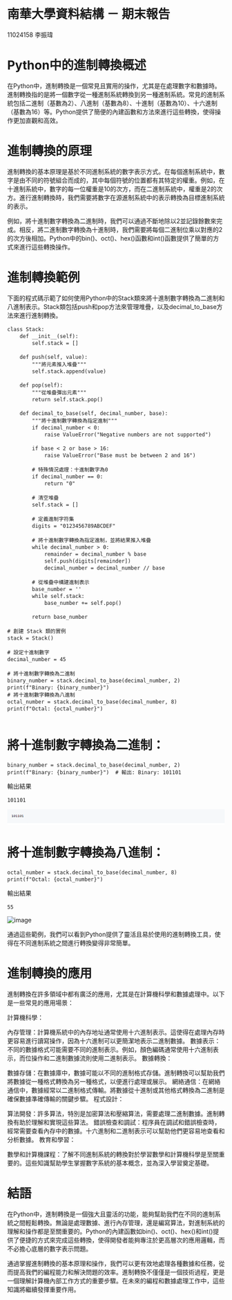 # 南華大學資料結構 － 期末報告
11024158 李振瑋

# Python中的進制轉換概述
在Python中，進制轉換是一個常見且實用的操作，尤其是在處理數字和數據時。進制轉換指的是將一個數字從一種進制系統轉換到另一種進制系統。常見的進制系統包括二進制（基數為2）、八進制（基數為8）、十進制（基數為10）、十六進制（基數為16）等。Python提供了簡便的內建函數和方法來進行這些轉換，使得操作更加直觀和高效。


# 進制轉換的原理
進制轉換的基本原理是基於不同進制系統的數字表示方式。在每個進制系統中，數字是由不同的符號組合而成的，其中每個符號的位置都有其特定的權重。例如，在十進制系統中，數字的每一位權重是10的次方，而在二進制系統中，權重是2的次方。進行進制轉換時，我們需要將數字在源進制系統中的表示轉換為目標進制系統的表示。

例如，將十進制數字轉換為二進制時，我們可以通過不斷地除以2並記錄餘數來完成。相反，將二進制數字轉換為十進制時，我們需要將每個二進制位乘以對應的2的次方後相加。Python中的bin()、oct()、hex()函數和int()函數提供了簡單的方式來進行這些轉換操作。
# 進制轉換範例
下面的程式碼示範了如何使用Python中的Stack類來將十進制數字轉換為二進制和八進制表示。Stack類包括push和pop方法來管理堆疊，以及decimal_to_base方法來進行進制轉換。

```
class Stack:
    def __init__(self):
        self.stack = []

    def push(self, value):
        """將元素推入堆疊"""
        self.stack.append(value)

    def pop(self):
        """從堆疊彈出元素"""
        return self.stack.pop()

    def decimal_to_base(self, decimal_number, base):
        """將十進制數字轉換為指定進制"""
        if decimal_number < 0:
            raise ValueError("Negative numbers are not supported")

        if base < 2 or base > 16:
            raise ValueError("Base must be between 2 and 16")

        # 特殊情況處理：十進制數字為0
        if decimal_number == 0:
            return "0"

        # 清空堆疊
        self.stack = []

        # 定義進制字符集
        digits = "0123456789ABCDEF"

        # 將十進制數字轉換為指定進制，並將結果推入堆疊
        while decimal_number > 0:
            remainder = decimal_number % base
            self.push(digits[remainder])
            decimal_number = decimal_number // base

        # 從堆疊中構建進制表示
        base_number = ''
        while self.stack:
            base_number += self.pop()

        return base_number

# 創建 Stack 類的實例
stack = Stack()

# 設定十進制數字
decimal_number = 45

# 將十進制數字轉換為二進制
binary_number = stack.decimal_to_base(decimal_number, 2)
print(f"Binary: {binary_number}")  
# 將十進制數字轉換為八進制
octal_number = stack.decimal_to_base(decimal_number, 8)
print(f"Octal: {octal_number}")  


```
# 將十進制數字轉換為二進制：
```
binary_number = stack.decimal_to_base(decimal_number, 2)
print(f"Binary: {binary_number}")  # 輸出: Binary: 101101
```
輸出結果
```
101101
```
![image](Answer2.png)

# 將十進制數字轉換為八進制：
```
octal_number = stack.decimal_to_base(decimal_number, 8)
print(f"Octal: {octal_number}")  
```
輸出結果
```
55
```
![image](https://github.com/user-attachments/assets/e5a6b9bd-14f9-4733-b634-71069fe89899)


通過這些範例，我們可以看到Python提供了靈活且易於使用的進制轉換工具，使得在不同進制系統之間進行轉換變得非常簡單。





# 進制轉換的應用
進制轉換在許多領域中都有廣泛的應用，尤其是在計算機科學和數據處理中。以下是一些常見的應用場景：

計算機科學：

內存管理：計算機系統中的內存地址通常使用十六進制表示。這使得在處理內存時更容易進行讀寫操作，因為十六進制可以更簡潔地表示二進制數據。
數據表示：不同的數據格式可能需要不同的進制表示。例如，顏色編碼通常使用十六進制表示，而位操作和二進制數據流則使用二進制表示。
數據轉換：

數據存儲：在數據庫中，數據可能以不同的進制格式存儲。進制轉換可以幫助我們將數據從一種格式轉換為另一種格式，以便進行處理或展示。
網絡通信：在網絡通信中，數據經常以二進制格式傳輸。將數據從十進制或其他格式轉換為二進制是確保數據準確傳輸的關鍵步驟。
程式設計：

算法開發：許多算法，特別是加密算法和壓縮算法，需要處理二進制數據。進制轉換有助於理解和實現這些算法。
錯誤檢查和調試：程序員在調試和錯誤檢查時，經常需要查看內存中的數據。十六進制和二進制表示可以幫助他們更容易地查看和分析數據。
教育和學習：

數學和計算機課程：了解不同進制系統的轉換對於學習數學和計算機科學是至關重要的。這些知識幫助學生掌握數字系統的基本概念，並為深入學習奠定基礎。


# 結語
在Python中，進制轉換是一個強大且靈活的功能，能夠幫助我們在不同的進制系統之間輕鬆轉換。無論是處理數據、進行內存管理，還是編寫算法，對進制系統的理解和操作都是至關重要的。Python的內建函數如bin()、oct()、hex()和int()提供了便捷的方式來完成這些轉換，使得開發者能夠專注於更高層次的應用邏輯，而不必擔心底層的數字表示問題。

通過掌握進制轉換的基本原理和操作，我們可以更有效地處理各種數據和任務，從而提高我們的編程能力和解決問題的效率。進制轉換不僅僅是一個技術過程，更是一個理解計算機內部工作方式的重要步驟。在未來的編程和數據處理工作中，這些知識將繼續發揮重要作用。






